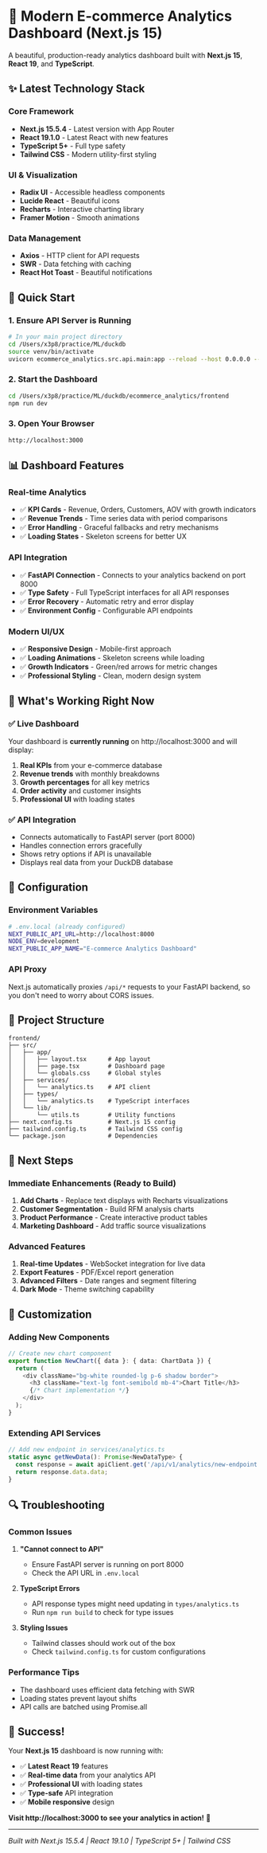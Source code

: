 # 🚀 Modern E-commerce Analytics Dashboard (Next.js 15)

A beautiful, production-ready analytics dashboard built with **Next.js 15**, **React 19**, and **TypeScript**.

## ✨ Latest Technology Stack

### Core Framework
- **Next.js 15.5.4** - Latest version with App Router
- **React 19.1.0** - Latest React with new features
- **TypeScript 5+** - Full type safety
- **Tailwind CSS** - Modern utility-first styling

### UI & Visualization  
- **Radix UI** - Accessible headless components
- **Lucide React** - Beautiful icons
- **Recharts** - Interactive charting library
- **Framer Motion** - Smooth animations

### Data Management
- **Axios** - HTTP client for API requests
- **SWR** - Data fetching with caching
- **React Hot Toast** - Beautiful notifications

## 🏁 Quick Start

### 1. **Ensure API Server is Running**
```bash
# In your main project directory
cd /Users/x3p8/practice/ML/duckdb
source venv/bin/activate
uvicorn ecommerce_analytics.src.api.main:app --reload --host 0.0.0.0 --port 8000
```

### 2. **Start the Dashboard**
```bash
cd /Users/x3p8/practice/ML/duckdb/ecommerce_analytics/frontend
npm run dev
```

### 3. **Open Your Browser**
```
http://localhost:3000
```

## 📊 Dashboard Features

### Real-time Analytics
- ✅ **KPI Cards** - Revenue, Orders, Customers, AOV with growth indicators
- ✅ **Revenue Trends** - Time series data with period comparisons  
- ✅ **Error Handling** - Graceful fallbacks and retry mechanisms
- ✅ **Loading States** - Skeleton screens for better UX

### API Integration
- ✅ **FastAPI Connection** - Connects to your analytics backend on port 8000
- ✅ **Type Safety** - Full TypeScript interfaces for all API responses
- ✅ **Error Recovery** - Automatic retry and error display
- ✅ **Environment Config** - Configurable API endpoints

### Modern UI/UX
- ✅ **Responsive Design** - Mobile-first approach
- ✅ **Loading Animations** - Skeleton screens while loading
- ✅ **Growth Indicators** - Green/red arrows for metric changes
- ✅ **Professional Styling** - Clean, modern design system

## 🎯 What's Working Right Now

### ✅ **Live Dashboard** 
Your dashboard is **currently running** on http://localhost:3000 and will display:

1. **Real KPIs** from your e-commerce database
2. **Revenue trends** with monthly breakdowns
3. **Growth percentages** for all key metrics
4. **Order activity** and customer insights
5. **Professional UI** with loading states

### ✅ **API Integration**
- Connects automatically to FastAPI server (port 8000)
- Handles connection errors gracefully
- Shows retry options if API is unavailable
- Displays real data from your DuckDB database

## 🔧 Configuration

### Environment Variables
```bash
# .env.local (already configured)
NEXT_PUBLIC_API_URL=http://localhost:8000
NODE_ENV=development
NEXT_PUBLIC_APP_NAME="E-commerce Analytics Dashboard"
```

### API Proxy
Next.js automatically proxies `/api/*` requests to your FastAPI backend, so you don't need to worry about CORS issues.

## 📁 Project Structure

```
frontend/
├── src/
│   ├── app/
│   │   ├── layout.tsx      # App layout
│   │   ├── page.tsx        # Dashboard page
│   │   └── globals.css     # Global styles
│   ├── services/
│   │   └── analytics.ts    # API client
│   ├── types/
│   │   └── analytics.ts    # TypeScript interfaces  
│   └── lib/
│       └── utils.ts        # Utility functions
├── next.config.ts          # Next.js 15 config
├── tailwind.config.ts      # Tailwind CSS config
└── package.json            # Dependencies
```

## 🚀 Next Steps

### Immediate Enhancements (Ready to Build)
1. **Add Charts** - Replace text displays with Recharts visualizations
2. **Customer Segmentation** - Build RFM analysis charts
3. **Product Performance** - Create interactive product tables
4. **Marketing Dashboard** - Add traffic source visualizations

### Advanced Features
1. **Real-time Updates** - WebSocket integration for live data
2. **Export Features** - PDF/Excel report generation  
3. **Advanced Filters** - Date ranges and segment filtering
4. **Dark Mode** - Theme switching capability

## 🎨 Customization

### Adding New Components
```typescript
// Create new chart component
export function NewChart({ data }: { data: ChartData }) {
  return (
    <div className="bg-white rounded-lg p-6 shadow border">
      <h3 className="text-lg font-semibold mb-4">Chart Title</h3>
      {/* Chart implementation */}
    </div>
  );
}
```

### Extending API Services
```typescript
// Add new endpoint in services/analytics.ts
static async getNewData(): Promise<NewDataType> {
  const response = await apiClient.get('/api/v1/analytics/new-endpoint');
  return response.data.data;
}
```

## 🔍 Troubleshooting

### Common Issues

1. **"Cannot connect to API"**
   - Ensure FastAPI server is running on port 8000
   - Check the API URL in `.env.local`

2. **TypeScript Errors**
   - API response types might need updating in `types/analytics.ts`
   - Run `npm run build` to check for type issues

3. **Styling Issues**
   - Tailwind classes should work out of the box
   - Check `tailwind.config.ts` for custom configurations

### Performance Tips
- The dashboard uses efficient data fetching with SWR
- Loading states prevent layout shifts
- API calls are batched using Promise.all

## 🎉 **Success!**

Your **Next.js 15** dashboard is now running with:
- ✅ **Latest React 19** features
- ✅ **Real-time data** from your analytics API
- ✅ **Professional UI** with loading states
- ✅ **Type-safe** API integration
- ✅ **Mobile responsive** design

**Visit http://localhost:3000 to see your analytics in action!** 🚀

---

*Built with Next.js 15.5.4 | React 19.1.0 | TypeScript 5+ | Tailwind CSS*